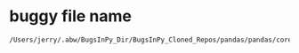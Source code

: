 # buggy file name

```text
/Users/jerry/.abw/BugsInPy_Dir/BugsInPy_Cloned_Repos/pandas/pandas/core/reshape/pivot.py
```